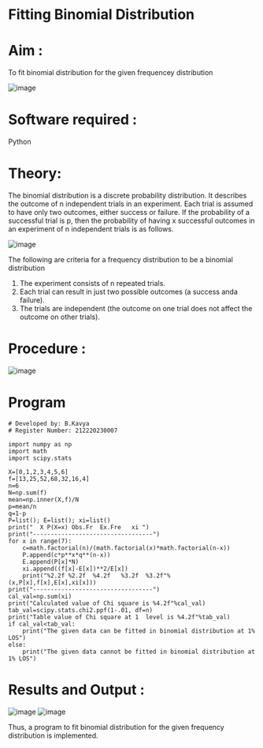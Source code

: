 # Fitting Binomial Distribution

# Aim : 

To fit binomial distribution for the given frequencey distribution

![image](https://user-images.githubusercontent.com/104613195/165903525-d4a642fc-ae42-476c-842f-bec7f72987c8.png)

# Software required :  

Python

# Theory:

The binomial distribution is a discrete probability distribution. It describes the outcome of n independent trials in an experiment. Each trial is assumed to have only two outcomes, either success or failure. If the probability of a successful trial is p, then the probability of having x successful outcomes in an experiment of n independent trials is as follows.

![image](https://user-images.githubusercontent.com/104613195/165905146-30e5b86e-4159-41a3-aa6d-885204c2e36a.png)

The following are criteria for a frequency distribution to be a binomial distribution
1. The experiment consists of n repeated trials.
2. Each trial can result in just two possible outcomes (a success anda failure).
3. The trials are independent (the outcome on one trial does not affect the outcome on other trials).
 
# Procedure :

![image](https://user-images.githubusercontent.com/104613195/166250867-46571ef5-f77b-4658-86ce-1c60c52fdfb1.png)

# Program
```
# Developed by: B.Kavya
# Register Number: 212220230007

import numpy as np
import math
import scipy.stats

X=[0,1,2,3,4,5,6]
f=[13,25,52,68,32,16,4]
n=6
N=np.sum(f)
mean=np.inner(X,f)/N
p=mean/n
q=1-p
P=list(); E=list(); xi=list()
print("  X P(X=x) Obs.Fr  Ex.Fre   xi ")
print("----------------------------------")
for x in range(7):
    c=math.factorial(n)/(math.factorial(x)*math.factorial(n-x))
    P.append(c*p**x*q**(n-x))
    E.append(P[x]*N)
    xi.append((f[x]-E[x])**2/E[x])
    print("%2.2f %2.2f  %4.2f   %3.2f  %3.2f"%(x,P[x],f[x],E[x],xi[x]))
print("----------------------------------")
cal_val=np.sum(xi)
print("Calculated value of Chi square is %4.2f"%cal_val)
tab_val=scipy.stats.chi2.ppf(1-.01, df=n)
print("Table value of Chi square at 1  level is %4.2f"%tab_val)
if cal_val<tab_val:
    print("The given data can be fitted in binomial distribution at 1% LOS")
else:
    print("The given data cannot be fitted in binomial distribution at 1% LOS")

```


# Results and Output : 
![image](https://user-images.githubusercontent.com/75235813/166463733-76e1dd78-22bc-4bfb-b6aa-e8e195a40eba.png)
![image](https://user-images.githubusercontent.com/75235813/166463845-809998b4-2cd9-48e9-905d-6a37e6a8eb79.png)

Thus, a program to fit binomial distribution for the given frequency distribution is implemented.
